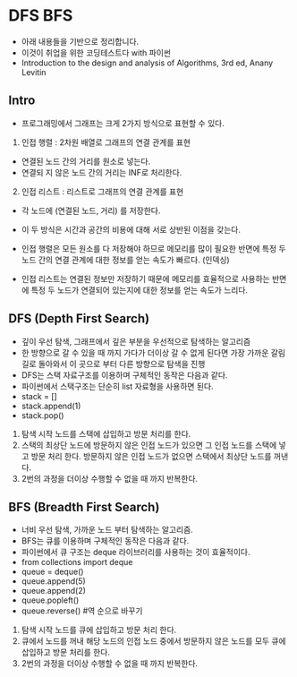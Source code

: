 # DFS BFS
- 아래 내용들을 기반으로 정리합니다.
- 이것이 취업을 위한 코딩테스트다 with 파이썬
- Introduction to the design and analysis of Algorithms, 3rd ed, Anany Levitin

## Intro
- 프로그래밍에서 그래프는 크게 2가지 방식으로 표현할 수 있다.
1. 인접 행렬 : 2차원 배열로 그래프의 연결 관계를 표현
- 연결된 노드 간의 거리를 원소로 넣는다.
- 연결되 지 않은 노드 간의 거리는 INF로 처리한다.

2. 인접 리스트 : 리스트로 그래프의 연결 관계를 표현
- 각 노드에 (연결된 노드, 거리) 를 저장한다.

- 이 두 방식은 시간과 공간의 비용에 대해 서로 상반된 이점을 갖는다.
- 인접 행렬은 모든 원소를 다 저장해야 하므로 메모리를 많이 필요한 반면에 특정 두 노드 간의 연결 관계에 대한 정보를 얻는 속도가 빠르다. (인덱싱)
- 인접 리스트는 연결된 정보만 저장하기 때문에 메모리를 효율적으로 사용하는 반면에 특정 두 노드가 연결되어 있는지에 대한 정보를 얻는 속도가 느리다. 

## DFS (Depth First Search)
-  깊이 우선 탐색, 그래프에서 깊은 부분을 우선적으로 탐색하는 알고리즘
- 한 방향으로 갈 수 있을 때 까지 가다가 더이상 갈 수 없게 된다면 가장 가까운 갈림길로 돌아와서 이 곳으로 부터 다른 방향으로 탐색을 진행
- DFS는 스택 자료구조를 이용하며 구체적인 동작은 다음과 같다.
- 파이썬에서 스택구조는 단순히 list 자료형을 사용하면 된다.
-  stack = []
- stack.append(1)
- stack.pop()

1. 탐색 시작 노드를 스택에 삽입하고 방문 처리를 한다.
2. 스택의 최상단 노드에 방문하지 않은 인접 노드가 있으면 그 인접 노드를 스택에 넣고 방문 처리 한다. 방문하지 않은 인접 노드가 없으면 스택에서 최상단 노드를 꺼낸다.
3. 2번의 과정을 더이상 수행할 수 없을 때 까지 반복한다.

## BFS (Breadth First Search)
- 너비 우선 탐색, 가까운 노드 부터 탐색하는 알고리즘.
- BFS는 큐를 이용하며 구체적인 동작은 다음과 같다.
- 파이썬에서 큐 구조는 deque 라이브러리를 사용하는 것이 효율적이다.
- from collections import deque
- queue = deque()
- queue.append(5)
- queue.append(2)
- queue.popleft()
- queue.reverse() #역 순으로 바꾸기

1. 탐색 시작 노드를 큐에 삽입하고 방문 처리 한다.
2. 큐에서 노드를 꺼내 해당 노드의 인접 노드 중에서 방문하지 않은 노드를 모두 큐에 삽입하고 방문 처리를 한다.
3. 2번의 과정을 더이상 수행할 수 없을 때 까지 반복한다.
